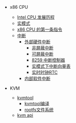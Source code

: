 * x86 CPU
  * [Intel CPU 发展历程](x86/index)
  * [实模式](x86/readmode)
  * [x86 CPU 的第一条指令](x86/first)
  * [中断](x86/interrupt/index)
    * [外部硬件中断](x86/interrupt/solid/index)
      * [非屏蔽中断]()
      * [可屏蔽中断]()
      * [8259 中断控制器]()
      * [实模式下中断向量表]()
      * [实时时钟RTC]()
    * [内部软件中断]()

* KVM
  * [kvmtool](kvm/kvmtool/index)
    * [kvmtool编译](kvm/kvmtool/build)
    * [rootfs文件系统](kvm/kvmtool/rootfs)
  * [kvm api](kvm/kvmapi)